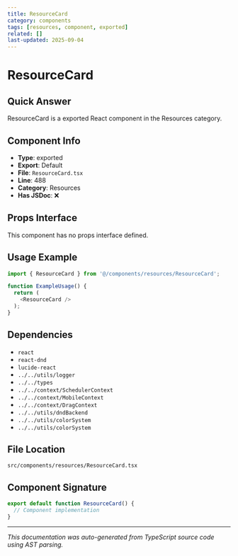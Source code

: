 ```yaml
---
title: ResourceCard
category: components
tags: [resources, component, exported]
related: []
last-updated: 2025-09-04
---
```


# ResourceCard

## Quick Answer
ResourceCard is a exported React component in the Resources category.

## Component Info

- **Type**: exported
- **Export**: Default
- **File**: `ResourceCard.tsx`
- **Line**: 488
- **Category**: Resources
- **Has JSDoc**: ❌

## Props Interface

This component has no props interface defined.

## Usage Example

```typescript
import { ResourceCard } from '@/components/resources/ResourceCard';

function ExampleUsage() {
  return (
    <ResourceCard />
  );
}
```

## Dependencies


- `react`
- `react-dnd`
- `lucide-react`
- `../../utils/logger`
- `../../types`
- `../../context/SchedulerContext`
- `../../context/MobileContext`
- `../../context/DragContext`
- `../../utils/dndBackend`
- `../../utils/colorSystem`
- `../../utils/colorSystem`


## File Location

`src/components/resources/ResourceCard.tsx`

## Component Signature

```typescript
export default function ResourceCard() { 
  // Component implementation
}
```

---

*This documentation was auto-generated from TypeScript source code using AST parsing.*